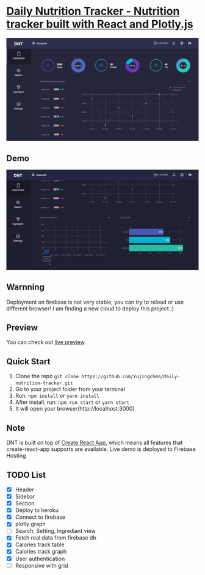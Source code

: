 # [Daily Nutrition Tracker - Nutrition tracker built with React and Plotly.js](https://caloriestracker-ab17f.firebaseapp.com/)
![Daily Nutrition Tracker](public/img/screenshots/Screenshot.png?raw=true 'Daily Nutrition Tracker')

## Demo
![Daily Nutrition Tracker](public/img/gif/demo.gif?raw=true 'Daily Nutrition Tracker')

## Warnning
Deployment on firebase is not very stable, you can try to reload or use different browser! I am finding a new cloud to deploy this project.:)

## Preview

You can check out [live preview](https://caloriestracker-ab17f.firebaseapp.com/).

## Quick Start

1.  Clone the repo `git clone https://github.com/Yujingchen/daily-nutrition-tracker.git`
2.  Go to your project folder from your terminal
3.  Run: `npm install` or `yarn install`
4.  After install, run: `npm run start` or `yarn start`
5.  It will open your browser(http://localhost:3000)

## Note

DNT is built on top of [Create React App](https://github.com/facebook/create-react-app), which means all features that create-react-app supports are available.
Live demo is deployed to Firebase Hosting

## TODO List

- [x] Header
- [x] Sidebar
- [x] Section
- [x] Deploy to heroku
- [x] Connect to firebase
- [x] plotly graph
- [ ] Search, Setting, Ingrediant view
- [x] Fetch real data from firebase db
- [x] Calories track table
- [x] Calories track graph
- [x] User authentication
- [ ] Responsive with grid
